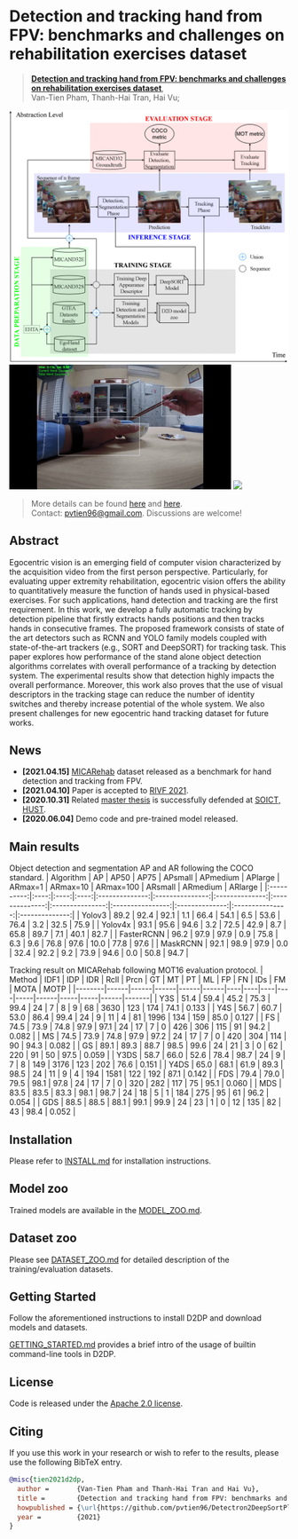 # Detection and tracking hand from FPV: benchmarks and challenges on rehabilitation exercises dataset
> [**Detection and tracking hand from FPV: benchmarks and challenges on rehabilitation exercises dataset**](https://drive.google.com/drive/folders/1dNum1GOpYlmHObAR3JvAZqZjTQt1LxRT?usp=sharing),            
> Van-Tien Pham, Thanh-Hai Tran, Hai Vu;        

![](readme/proposedFramework.png)
<img src="readme/bowl.gif" width="400"/>   <img src="readme/toy.gif" width="400"/>

> More details can be found [here](https://drive.google.com/drive/folders/1dNum1GOpYlmHObAR3JvAZqZjTQt1LxRT?usp=sharing) and [here](https://youtube.com/playlist?list=PLWBYzJD_wkfs1yHwuUp2Gq9HGCfF5lWiF).\
> Contact: [pvtien96@gmail.com](mailto:pvtien96@gmail.com). Discussions are welcome!

## Abstract
Egocentric vision is an emerging field of computer vision characterized by the acquisition video from the first person perspective. Particularly, for evaluating upper extremity rehabilitation, egocentric vision offers the ability to quantitatively measure the function of hands used in physical-based exercises. For such applications, hand detection and tracking are the first requirement. In this work, we develop a fully automatic tracking by detection pipeline that firstly extracts hands positions and then tracks hands in consecutive frames. The proposed framework consists of state of the art detectors such as RCNN and YOLO family models coupled with state-of-the-art trackers (e.g., SORT and DeepSORT) for tracking task. This paper explores how performance of the stand alone object detection algorithms correlates with overall performance of a tracking by detection system. The experimental results show that detection highly impacts the overall performance. Moreover, this work also proves that the use of visual descriptors in the tracking stage can reduce the number of identity switches and thereby increase potential of the whole system. We also present challenges for new egocentric hand tracking dataset for future works.

## News
- **[2021.04.15]** [MICARehab](https://drive.google.com/file/d/1ICEgkyGkPQRTa7eY1gMkbMxx-XFVQTk3/view?usp=sharing) dataset released as a benchmark for hand detection and tracking from FPV.
- **[2021.04.10]** Paper is accepted to [RIVF 2021](http://rivf.net/#/).
- **[2020.10.31]** Related [master thesis](https://drive.google.com/file/d/1baZPGa51-un6Gs2KTctRDWQFp_VY2gdN/view?usp=sharing) is successfully defended at [SOICT, HUST](https://soict.hust.edu.vn/).
- **[2020.06.04]** Demo code and pre-trained model released.


## Main results

Object detection and segmentation AP and AR following the COCO standard.
|  Algorithm |  AP  | AP50 | AP75 | APsmall | APmedium | APlarge | ARmax=1 | ARmax=10 | ARmax=100 | ARsmall | ARmedium | ARlarge |
|:----------:|:----:|:----:|:----:|:--------------:|:---------------:|:--------------:|:--------------:|:---------------:|:----------------:|:--------------:|:---------------:|:--------------:|
|   Yolov3   | 89.2 | 92.4 | 92.1 |       1.1      |       66.4      |      54.1      |       6.5      |       53.6      |       76.4       |       3.2      |       32.5      |      75.9      |
|   Yolov4x  | 93.1 | 95.6 | 94.6 |       3.2      |       72.5      |      42.9      |       8.7      |       65.8      |       89.7       |       7.1      |       40.1      |      82.7      |
| FasterRCNN | 96.2 | 97.9 | 97.9 |       0.9      |       75.8      |       6.3      |       9.6      |       76.8      |       97.6       |      10.0      |       77.8      |      97.6      |
|  MaskRCNN  | 92.1 | 98.9 | 97.9 |       0.0      |       32.4      |      92.2      |       9.2      |       73.9      |       94.6       |       0.0      |       50.8      |      94.7      |

Tracking result on MICARehab following MOT16 evaluation protocol.
| Method | IDF1 | IDP  | IDR  | Rcll | Prcn | GT | MT | PT | ML | FP  | FN   | IDs | FM  | MOTA | MOTP  |
|--------|------|------|------|------|------|----|----|----|----|-----|------|-----|-----|------|-------|
| Y3S    | 51.4 | 59.4 | 45.2 | 75.3 | 99.4 | 24 | 7  | 8  | 9  | 68  | 3630 | 123 | 174 | 74.1 | 0.133 |
| Y4S    | 56.7 | 60.7 | 53.0 | 86.4 | 99.4 | 24 | 9  | 11 | 4  | 81  | 1996 | 134 | 159 | 85.0 | 0.127 |
| FS     | 74.5 | 73.9 | 74.8 | 97.9 | 97.1 | 24 | 17 | 7  | 0  | 426 | 306  | 115 | 91  | 94.2 | 0.082 |
| MS     | 74.5 | 73.9 | 74.8 | 97.9 | 97.2 | 24 | 17 | 7  | 0  | 420 | 304  | 114 | 90  | 94.3 | 0.082 |
| GS     | 89.1 | 89.3 | 88.7 | 98.5 | 99.6 | 24 | 21 | 3  | 0  | 62  | 220  | 91  | 50  | 97.5 | 0.059 |
| Y3DS   | 58.7 | 66.0 | 52.6 | 78.4 | 98.7 | 24 | 9  | 7  | 8  | 149 | 3176 | 123 | 202 | 76.6 | 0.151 |
| Y4DS   | 65.0 | 68.1 | 61.9 | 89.3 | 98.5 | 24 | 11 | 9  | 4  | 194 | 1581 | 122 | 192 | 87.1 | 0.142 |
| FDS    | 79.4 | 79.0 | 79.5 | 98.1 | 97.8 | 24 | 17 | 7  | 0  | 320 | 282  | 117 | 75  | 95.1 | 0.060 |
| MDS    | 83.5 | 83.5 | 83.3 | 98.1 | 98.7 | 24 | 18 | 5  | 1  | 184 | 275  | 95  | 61  | 96.2 | 0.054 |
| GDS    | 88.5 | 88.5 | 88.1 | 99.1 | 99.9 | 24 | 23 | 1  | 0  | 12  | 135  | 82  | 43  | 98.4 | 0.052 |

## Installation

Please refer to [INSTALL.md](readme/INSTALL.md) for installation instructions.

## Model zoo

Trained models are available in the [MODEL_ZOO.md](readme/MODEL_ZOO.md).

## Dataset zoo

Please see [DATASET_ZOO.md](readme/DATASET_ZOO.md) for detailed description of the training/evaluation datasets.

## Getting Started

Follow the aforementioned instructions to install D2DP and download models and datasets.

[GETTING_STARTED.md](readme/GETTING_STARTED.md) provides a brief intro of the usage of builtin command-line tools in D2DP.

## License

Code is released under the [Apache 2.0 license](LICENSE).

## Citing

If you use this work in your research or wish to refer to the results, please use the following BibTeX entry.

```BibTeX
@misc{tien2021d2dp,
  author =       {Van-Tien Pham and Thanh-Hai Tran and Hai Vu},
  title =        {Detection and tracking hand from FPV: benchmarks and challenges on rehabilitation exercises dataset},
  howpublished = {\url{https://github.com/pvtien96/Detectron2DeepSortPlus}},
  year =         {2021}
}
```
